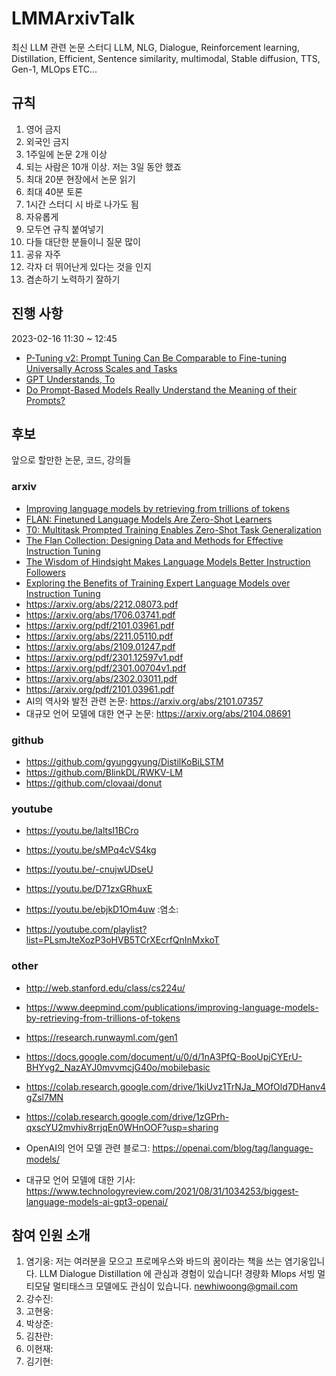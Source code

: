 # LMMArxivTalk
최신 LLM 관련 논문 스터디
LLM, NLG, Dialogue, Reinforcement learning, Distillation, Efficient, Sentence similarity, multimodal, Stable diffusion, TTS, Gen-1, MLOps ETC...

## 규칙
1. 영어 금지
2. 외국인 금지
3. 1주일에 논문 2개 이상
4. 되는 사람은 10개 이상. 저는 3일 동안 했죠
5. 최대 20분 현장에서 논문 읽기
6. 최대 40분 토론
7. 1시간 스터디 시 바로 나가도 됨
8. 자유롭게
9. 모두연 규칙 붙여넣기
10. 다들 대단한 분들이니 질문 많이
11. 공유 자주
12. 각자 더 뛰어난게 있다는 것을 인지
13. 겸손하기 노력하기 잘하기

## 진행 사항
2023-02-16 11:30 ~ 12:45
- [P-Tuning v2: Prompt Tuning Can Be Comparable to Fine-tuning Universally Across Scales and Tasks](https://arxiv.org/abs/2110.07602.pdf)
- [GPT Understands, To](https://arxiv.org/pdf/2103.10385.pdf)
- [Do Prompt-Based Models Really Understand the Meaning of their Prompts?](https://arxiv.org/pdf/2109.01247.pdf)

## 후보
앞으로 할만한 논문, 코드, 강의들

### arxiv
- [Improving language models by retrieving from trillions of tokens](https://arxiv.org/pdf/2112.04426.pdf)
- [FLAN: Finetuned Language Models Are Zero-Shot Learners](https://arxiv.org/abs/2109.01652.pdf)
- [T0: Multitask Prompted Training Enables Zero-Shot Task Generalization](https://arxiv.org/abs/2110.08207.pdf)
- [The Flan Collection: Designing Data and Methods for Effective Instruction Tuning](https://arxiv.org/abs/2301.13688.pdf)
- [The Wisdom of Hindsight Makes Language Models Better Instruction Followers](https://arxiv.org/abs/2302.05206.pdf)
- [Exploring the Benefits of Training Expert Language Models over Instruction Tuning](https://paperswithcode.com/paper/exploring-the-benefits-of-training-expert.pdf)
- https://arxiv.org/abs/2212.08073.pdf
- https://arxiv.org/abs/1706.03741.pdf
- https://arxiv.org/pdf/2101.03961.pdf
- https://arxiv.org/abs/2211.05110.pdf
- https://arxiv.org/abs/2109.01247.pdf
- https://arxiv.org/pdf/2301.12597v1.pdf
- https://arxiv.org/pdf/2301.00704v1.pdf
- https://arxiv.org/abs/2302.03011.pdf
- https://arxiv.org/pdf/2101.03961.pdf
- AI의 역사와 발전 관련 논문: https://arxiv.org/abs/2101.07357
- 대규모 언어 모델에 대한 연구 논문: https://arxiv.org/abs/2104.08691

### github
- https://github.com/gyunggyung/DistilKoBiLSTM
- https://github.com/BlinkDL/RWKV-LM
- https://github.com/clovaai/donut

### youtube
- https://youtu.be/IaltsI1BCro
- https://youtu.be/sMPq4cVS4kg
- https://youtu.be/-cnujwUDseU
- https://youtu.be/D71zxGRhuxE
- https://youtu.be/ebjkD1Om4uw :염소:


- https://youtube.com/playlist?list=PLsmJteXozP3oHVB5TCrXEcrfQnInMxkoT

### other
- http://web.stanford.edu/class/cs224u/ 
- https://www.deepmind.com/publications/improving-language-models-by-retrieving-from-trillions-of-tokens
- https://research.runwayml.com/gen1 
- https://docs.google.com/document/u/0/d/1nA3PfQ-BooUpjCYErU-BHYvg2_NazAYJ0mvvmcjG40o/mobilebasic
- https://colab.research.google.com/drive/1kiUvz1TrNJa_MOfOld7DHanv4gZsl7MN
- https://colab.research.google.com/drive/1zGPrh-qxscYU2mvhiv8rrjqEn0WHnOOF?usp=sharing

- OpenAI의 언어 모델 관련 블로그: https://openai.com/blog/tag/language-models/
- 대규모 언어 모델에 대한 기사: https://www.technologyreview.com/2021/08/31/1034253/biggest-language-models-ai-gpt3-openai/

## 참여 인원 소개
1. 염기웅: 저는 여러분을 모으고 프로메우스와 바드의 꿈이라는 책을 쓰는 염기웅입니다. LLM Dialogue Distillation 에 관심과 경험이 있습니다! 경량화 Mlops 서빙 멀티모달 멀티태스크 모델에도 관심이 있습니다. newhiwoong@gmail.com
2. 강수진: 
3. 고현웅: 
4. 박상준: 
5. 김찬란: 
6. 이현재: 
7. 김기현: 
